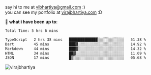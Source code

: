 say hi to me at [vlbhartiya@gmail.com](mailto:vlbhartiya@gmail.com) :)<br/>
you can see my portfolio at [virajbhartiya.com](https://virajbhartiya.com) :D<br/>


🚀 **what i have been up to:**

<!--START_SECTION:waka-->

```txt
Total Time: 5 hrs 6 mins

TypeScript   2 hrs 38 mins   █████████████░░░░░░░░░░░░   51.38 %
Dart         45 mins         ███▓░░░░░░░░░░░░░░░░░░░░░   14.92 %
Markdown     44 mins         ███▓░░░░░░░░░░░░░░░░░░░░░   14.32 %
HTML         34 mins         ██▓░░░░░░░░░░░░░░░░░░░░░░   11.09 %
JSON         17 mins         █▒░░░░░░░░░░░░░░░░░░░░░░░   05.68 %
```

<!--END_SECTION:waka-->

<p align="left"> <img src="https://komarev.com/ghpvc/?username=virajbhartiya&color=blue" alt="virajbhartiya" /> </p>
